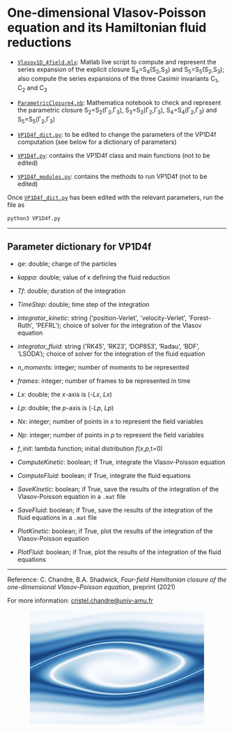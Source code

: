 # One-dimensional Vlasov-Poisson equation and its Hamiltonian fluid reductions

- [`Vlasov1D_4field.mlx`](https://github.com/cchandre/Vlasov1D/blob/main/Vlasov1D_4field.mlx): Matlab live script to compute and represent the series expansion of the explicit closure S<sub>4</sub>=S<sub>4</sub>(S<sub>2</sub>,S<sub>3</sub>) and S<sub>5</sub>=S<sub>5</sub>(S<sub>2</sub>,S<sub>3</sub>); also compute the series expansions of the three Casimir invariants C<sub>1</sub>, C<sub>2</sub> and C<sub>3</sub>
- [`ParametricClosure4.nb`](https://github.com/cchandre/Vlasov1D/blob/main/ParametricClosure4.nb): Mathematica notebook to check and represent the parametric closure S<sub>2</sub>=S<sub>2</sub>(&Gamma;<sub>2</sub>,&Gamma;<sub>3</sub>), S<sub>3</sub>=S<sub>3</sub>(&Gamma;<sub>2</sub>,&Gamma;<sub>3</sub>),  S<sub>4</sub>=S<sub>4</sub>(&Gamma;<sub>2</sub>,&Gamma;<sub>3</sub>) and S<sub>5</sub>=S<sub>5</sub>(&Gamma;<sub>2</sub>,&Gamma;<sub>3</sub>)

- [`VP1D4f_dict.py`](https://github.com/cchandre/Vlasov1D/blob/main/VP1D4f_dict.py): to be edited to change the parameters of the VP1D4f computation (see below for a dictionary of parameters)

- [`VP1D4f.py`](https://github.com/cchandre/Vlasov1D/blob/main/VP1D4f.py): contains the VP1D4f class and main functions (not to be edited)

- [`VP1D4f_modules.py`](https://github.com/cchandre/Vlasov1D/blob/main/VP1D4f_modules.py): contains the methods to run VP1D4f (not to be edited)

Once [`VP1D4f_dict.py`](https://github.com/cchandre/Vlasov1D/blob/main/VP1D4f_dict.py) has been edited with the relevant parameters, run the file as 
```sh
python3 VP1D4f.py
```

___
##  Parameter dictionary for VP1D4f

- *qe*: double; charge of the particles
- *kappa*: double; value of &kappa; defining the fluid reduction 
- *Tf*: double; duration of the integration
- *TimeStep*: double; time step of the integration
- *integrator_kinetic*: string ('position-Verlet', 'velocity-Verlet', 'Forest-Ruth', 'PEFRL'); choice of solver for the integration of the Vlasov equation
- *integrator_fluid*: string ('RK45', ‘RK23’, ‘DOP853’, ‘Radau’, ‘BDF’, ‘LSODA’); choice of solver for the integration of the fluid equation
- *n_moments*: integer; number of moments to be represented
- *frames*: integer; number of frames to be represented in time

- *Lx*: double; the *x*-axis is (-*Lx*, *Lx*)
- *Lp*: double; the *p*-axis is (-*Lp*, *Lp*)
- *Nx*: integer; number of points in *x* to represent the field variables
- *Np*: integer; number of points in *p* to represent the field variables
- *f_init*: lambda function; initial distribution *f*(*x*,*p*,t=0)

- *ComputeKinetic*: boolean; if True, integrate the Vlasov-Poisson equation 
- *ComputeFluid*: boolean; if True, integrate the fluid equations
- *SaveKinetic*: boolean; if True, save the results of the integration of the Vlasov-Poisson equation in a `.mat` file
- *SaveFluid*: boolean; if True, save the results of the integration of the fluid equations in a `.mat` file
- *PlotKinetic*: boolean; if True, plot the results of the integration of the Vlasov-Poisson equation
- *PlotFluid*: boolean; if True, plot the results of the integration of the fluid equations

---
Reference: C. Chandre, B.A. Shadwick, *Four-field Hamiltonian closure of the one-dimensional Vlasov-Poisson equation*, preprint (2021)

For more information: <cristel.chandre@univ-amu.fr>

<p align="center">
  <img src="https://github.com/cchandre/Vlasov1D/blob/main/fig_VP1D4f.png" alt="Example" width="400"/>
</p>
